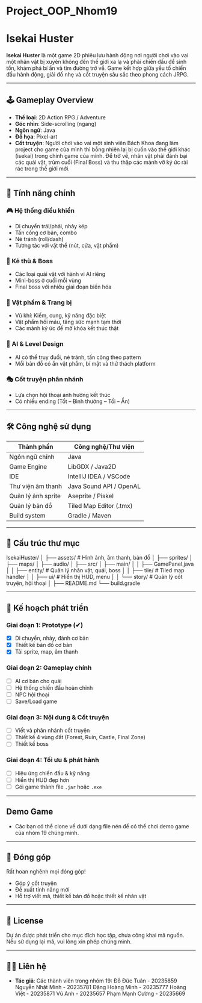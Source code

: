 # Project_OOP_Nhom19
# Isekai Huster

**Isekai Huster** là một game 2D phiêu lưu hành động nơi người chơi vào vai 
một nhân vật bị xuyên không đến thế giới xa lạ và phải chiến đấu để sinh tồn, 
khám phá bí ẩn và tìm đường trở về. Game kết hợp giữa yếu tố chiến đấu hành động, 
giải đố nhẹ và cốt truyện sâu sắc theo phong cách JRPG.

---

## 🕹️ Gameplay Overview

- **Thể loại**: 2D Action RPG / Adventure
- **Góc nhìn**: Side-scrolling (ngang)
- **Ngôn ngữ**: Java
- **Đồ họa**: Pixel-art
- **Cốt truyện**: 
Người chơi vào vai một sinh viên Bách Khoa đang làm project cho game của mình thì bỗng nhiên 
lại bị cuốn vào thế giới khác (isekai) trong chính game của mình. Để trở về, nhân vật phải 
đánh bại các quái vật, trùm cuối (Final Boss) và thu thập các mảnh vỡ ký ức rải rác trong thế giới mới.

---

## 🧩 Tính năng chính

### 🎮 Hệ thống điều khiển
- Di chuyển trái/phải, nhảy kép
- Tấn công cơ bản, combo
- Né tránh (roll/dash)
- Tương tác với vật thể (nút, cửa, vật phẩm)

### 🐉 Kẻ thù & Boss
- Các loại quái vật với hành vi AI riêng
- Mini-boss ở cuối mỗi vùng
- Final boss với nhiều giai đoạn biến hóa

### 💎 Vật phẩm & Trang bị
- Vũ khí: Kiếm, cung, kỹ năng đặc biệt
- Vật phẩm hồi máu, tăng sức mạnh tạm thời
- Các mảnh ký ức để mở khóa kết thúc thật

### 🧠 AI & Level Design
- AI có thể truy đuổi, né tránh, tấn công theo pattern
- Mỗi bản đồ có ẩn vật phẩm, bí mật và thử thách platform

### 🎭 Cốt truyện phân nhánh
- Lựa chọn hội thoại ảnh hưởng kết thúc
- Có nhiều ending (Tốt – Bình thường – Tồi – Ẩn)

---

## 🛠️ Công nghệ sử dụng

| Thành phần         | Công nghệ/Thư viện         |
|--------------------|-----------------------------|
| Ngôn ngữ chính      | Java                        |
| Game Engine         | LibGDX / Java2D             |
| IDE                 | IntelliJ IDEA / VSCode      |
| Thư viện âm thanh   | Java Sound API / OpenAL     |
| Quản lý ảnh sprite  | Aseprite / Piskel           |
| Quản lý bản đồ      | Tiled Map Editor (.tmx)     |
| Build system        | Gradle / Maven              |

---

## 📁 Cấu trúc thư mục

IsekaiHuster/
│
├── assets/ # Hình ảnh, âm thanh, bản đồ
│ ├── sprites/
│ ├── maps/
│ ├── audio/
│
├── src/
│ ├── main/
│ │ ├── GamePanel.java
│ │ ├── entity/ # Quản lý nhân vật, quái, boss
│ │ ├── tile/ # Tiled map handler
│ │ ├── ui/ # Hiển thị HUD, menu
│ │ └── story/ # Quản lý cốt truyện, hội thoại
│
├── README.md
└── build.gradle


---

## 🔮 Kế hoạch phát triển

### Giai đoạn 1: Prototype (✔)
- [x] Di chuyển, nhảy, đánh cơ bản
- [x] Thiết kế bản đồ cơ bản
- [x] Tải sprite, map, âm thanh

### Giai đoạn 2: Gameplay chính
- [ ] AI cơ bản cho quái
- [ ] Hệ thống chiến đấu hoàn chỉnh
- [ ] NPC hội thoại
- [ ] Save/Load game

### Giai đoạn 3: Nội dung & Cốt truyện
- [ ] Viết và phân nhánh cốt truyện
- [ ] Thiết kế 4 vùng đất (Forest, Ruin, Castle, Final Zone)
- [ ] Thiết kế boss

### Giai đoạn 4: Tối ưu & phát hành
- [ ] Hiệu ứng chiến đấu & kỹ năng
- [ ] Hiển thị HUD đẹp hơn
- [ ] Gói game thành file `.jar` hoặc `.exe`

---

## Demo Game

- Các bạn có thể clone về dưới dạng file nén để có thể chơi demo game của nhóm 19 chúng mình.

---

## 🤝 Đóng góp

Rất hoan nghênh mọi đóng góp!

- Góp ý cốt truyện
- Đề xuất tính năng mới
- Hỗ trợ viết mã, thiết kế bản đồ hoặc thiết kế nhân vật

---

## 📜 License

Dự án được phát triển cho mục đích học tập, chưa công khai mã nguồn. 
Nếu sử dụng lại mã, vui lòng xin phép chúng mình.

---

## 🧙‍♂️ Liên hệ

- **Tác giả**:
Các thành viên trong nhóm 19:
Đỗ Đức Tuân - 20235859
Nguyễn Nhật Minh - 20235781
Đặng Hoàng Minh - 20235777
Hoàng Việt - 20235871
Vũ Anh - 20235657
Phạm Mạnh Cường - 20235669


